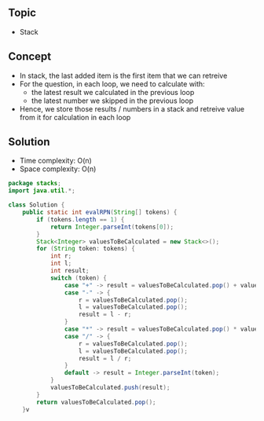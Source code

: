 ## Topic
- Stack

## Concept
- In stack, the last added item is the first item that we can retreive
- For the question, in each loop, we need to calculate with:
    - the latest result we calculated in the previous loop
    - the latest number we skipped in the previous loop
- Hence, we store those results / numbers in a stack and retreive value from it for calculation in each loop


## Solution
- Time complexity: O(n)
- Space complexity: O(n)
```java
package stacks;
import java.util.*;

class Solution {
    public static int evalRPN(String[] tokens) {
        if (tokens.length == 1) {
            return Integer.parseInt(tokens[0]);
        }
        Stack<Integer> valuesToBeCalculated = new Stack<>();
        for (String token: tokens) {
            int r;
            int l;
            int result;
            switch (token) {
                case "+" -> result = valuesToBeCalculated.pop() + valuesToBeCalculated.pop();
                case "-" -> {
                    r = valuesToBeCalculated.pop();
                    l = valuesToBeCalculated.pop();
                    result = l - r;
                }
                case "*" -> result = valuesToBeCalculated.pop() * valuesToBeCalculated.pop();
                case "/" -> {
                    r = valuesToBeCalculated.pop();
                    l = valuesToBeCalculated.pop();
                    result = l / r;
                }
                default -> result = Integer.parseInt(token);
            }
            valuesToBeCalculated.push(result);
        }
        return valuesToBeCalculated.pop();
    }v
```